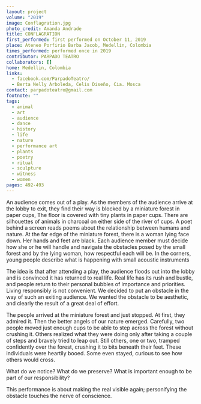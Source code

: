 ```yaml
---
layout: project
volume: "2019"
image: Conflagration.jpg
photo_credit: Amanda Andrade
title: CONFLAGRATION
first_performed: first performed on October 11, 2019
place: Ateneo Porfirio Barba Jacob, Medellin, Colombia
times_performed: performed once in 2019
contributor: PARPADO TEATRO
collaborators: []
home: Medellin, Colombia
links:
  - facebook.com/ParpadoTeatro/
  - Berta Nelly Arboleda, Celis Diseño, Cia. Mosca
contact: parpadoteatro@gmail.com
footnote: ""
tags:
  - animal
  - art
  - audience
  - dance
  - history
  - life
  - nature
  - performance art
  - plants
  - poetry
  - ritual
  - sculpture
  - witness
  - women
pages: 492-493
---
```


An audience comes out of a play. As the members of the audience arrive at the lobby to exit, they find their way is blocked by a miniature forest in paper cups, The floor is covered with tiny plants in paper cups. There are silhouettes of animals in charcoal on either side of the river of cups. A poet behind a screen reads poems about the relationship between humans and nature. At the far edge of the miniature forest, there is a woman lying face down. Her hands and feet are black. Each audience member must decide how she or he will handle and navigate the obstacles posed by the small forest and by the lying woman, how respectful each will be. In the corners, young people describe what is happening with small acoustic instruments

The idea is that after attending a play, the audience floods out into the lobby and is convinced it has returned to real life. Real life has its rush and bustle, and people return to their personal bubbles of importance and priorities. Living responsibly is not convenient. We decided to put an obstacle in the way of such an exiting audience. We wanted the obstacle to be aesthetic, and clearly the result of a great deal of effort.

The people arrived at the miniature forest and just stopped. At first, they admired it. Then the better angels of our nature emerged. Carefully, two people moved just enough cups to be able to step across the forest without crushing it. Others realized what they were doing only after taking a couple of steps and bravely tried to leap out. Still others, one or two, tramped confidently over the forest, crushing it to bits beneath their feet. These individuals were heartily booed. Some even stayed, curious to see how others would cross.

What do we notice? What do we preserve? What is important enough to be part of our responsibility?

This performance is about making the real visible again; personifying the obstacle touches the nerve of conscience.
